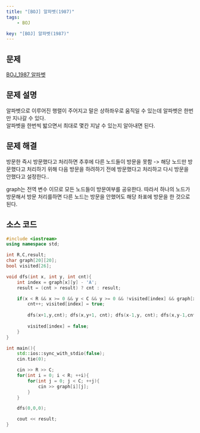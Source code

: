 ```yaml
---
title: "[BOJ] 알파벳(1987)"
tags: 
    - BOJ

key: "[BOJ] 알파벳(1987)"
---
```


## 문제

[BOJ_1987 알파벳](https://www.acmicpc.net/problem/1986)<br>

<!--more-->

## 문제 설명

알파벳으로 이루어진 행렬이 주어지고 말은 상하좌우로 움직일 수 있는데 알파벳은 한번만 지나갈 수 있다. <br> 
알파벳을 한번씩 밟으면서 최대로 몇칸 지날 수 있는지 알아내면 된다.

## 문제 해결

방문한 즉시 방문했다고 처리하면 추후에 다른 노드들이 방문을 못함 -> 해당 노드만 방문했다고 처리하기 위해 다음 방문을 하려하기 전에 방문했다고 처리하고 다시 방문을 안했다고 설정한다..

graph는 전역 변수 이므로 모든 노드들이 방문여부를 공유한다. 따라서 하나의 노드가 방문해서 방문 처리를하면
다른 노드는 방문을 안했어도 해당 좌표에 방문을 한 것으로 된다.

## 소스 코드

```cpp
#include <iostream>
using namespace std;

int R,C,result;
char graph[20][20];
bool visited[26];

void dfs(int x, int y, int cnt){
    int index = graph[x][y] - 'A';
    result = (cnt > result) ? cnt : result;

    if(x < R && x >= 0 && y < C && y >= 0 && !visited[index] && graph[x][y] != 0){
        cnt++; visited[index] = true;
        
        dfs(x+1,y,cnt); dfs(x,y+1, cnt); dfs(x-1,y, cnt); dfs(x,y-1,cnt);
        
        visited[index] = false;
    }
}

int main(){
    std::ios::sync_with_stdio(false);
    cin.tie(0);

    cin >> R >> C;
    for(int i = 0; i < R; ++i){
        for(int j = 0; j < C; ++j){
            cin >> graph[i][j];
        }
    }

    dfs(0,0,0);

    cout << result;
}
```